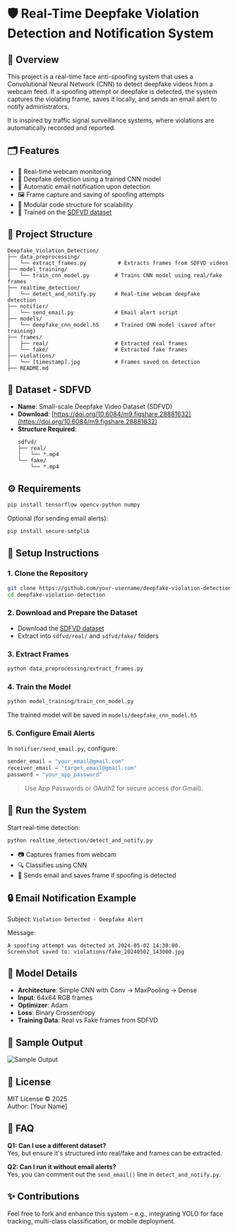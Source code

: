 
# 🛡 Real-Time Deepfake Violation Detection and Notification System

## 📌 Overview

This project is a real-time face anti-spoofing system that uses a Convolutional Neural Network (CNN) to detect deepfake videos from a webcam feed. If a spoofing attempt or deepfake is detected, the system captures the violating frame, saves it locally, and sends an email alert to notify administrators.

It is inspired by traffic signal surveillance systems, where violations are automatically recorded and reported.

## 🗂 Features

- 🎥 Real-time webcam monitoring
- 🧠 Deepfake detection using a trained CNN model
- 📨 Automatic email notification upon detection
- 🖼 Frame capture and saving of spoofing attempts
- 🧾 Modular code structure for scalability
- 🧪 Trained on the [SDFVD dataset](https://doi.org/10.6084/m9.figshare.28881632)

## 📂 Project Structure

```
Deepfake_Violation_Detection/
├── data_preprocessing/
│   └── extract_frames.py          # Extracts frames from SDFVD videos
├── model_training/
│   └── train_cnn_model.py        # Trains CNN model using real/fake frames
├── realtime_detection/
│   └── detect_and_notify.py      # Real-time webcam deepfake detection
├── notifier/
│   └── send_email.py             # Email alert script
├── models/
│   └── deepfake_cnn_model.h5     # Trained CNN model (saved after training)
├── frames/
│   ├── real/                     # Extracted real frames
│   └── fake/                     # Extracted fake frames
├── violations/
│   └── [timestamp].jpg           # Frames saved on detection
├── README.md
```

## 🧾 Dataset - SDFVD

- **Name**: Small-scale Deepfake Video Dataset (SDFVD)
- **Download**: [https://doi.org/10.6084/m9.figshare.28881632](https://doi.org/10.6084/m9.figshare.28881632)
- **Structure Required**:
  ```
  sdfvd/
  ├── real/
  │   └── *.mp4
  └── fake/
      └── *.mp4
  ```

## ⚙️ Requirements

```bash
pip install tensorflow opencv-python numpy
```

Optional (for sending email alerts):

```bash
pip install secure-smtplib
```

## 🔧 Setup Instructions

### 1. Clone the Repository

```bash
git clone https://github.com/your-username/deepfake-violation-detection.git
cd deepfake-violation-detection
```

### 2. Download and Prepare the Dataset

- Download the [SDFVD dataset](https://doi.org/10.6084/m9.figshare.28881632)
- Extract into `sdfvd/real/` and `sdfvd/fake/` folders

### 3. Extract Frames

```bash
python data_preprocessing/extract_frames.py
```

### 4. Train the Model

```bash
python model_training/train_cnn_model.py
```

The trained model will be saved in `models/deepfake_cnn_model.h5`

### 5. Configure Email Alerts

In `notifier/send_email.py`, configure:

```python
sender_email = "your_email@gmail.com"
receiver_email = "target_email@gmail.com"
password = "your_app_password"
```

> Use App Passwords or OAuth2 for secure access (for Gmail).

## 🚀 Run the System

Start real-time detection:

```bash
python realtime_detection/detect_and_notify.py
```

- 📷 Captures frames from webcam
- 🔍 Classifies using CNN
- 📩 Sends email and saves frame if spoofing is detected

## 🔒 Email Notification Example

Subject: `Violation Detected - Deepfake Alert`

Message:
```
A spoofing attempt was detected at 2024-05-02 14:30:00.
Screenshot saved to: violations/fake_20240502_143000.jpg
```

## 🧠 Model Details

- **Architecture**: Simple CNN with Conv → MaxPooling → Dense
- **Input**: 64x64 RGB frames
- **Optimizer**: Adam
- **Loss**: Binary Crossentropy
- **Training Data**: Real vs Fake frames from SDFVD

## 🧪 Sample Output

![Sample Output](violations/sample_violation.jpg)

## 🔐 License

MIT License © 2025  
Author: [Your Name]

## 🙋 FAQ

**Q1: Can I use a different dataset?**  
Yes, but ensure it's structured into real/fake and frames can be extracted.

**Q2: Can I run it without email alerts?**  
Yes, you can comment out the `send_email()` line in `detect_and_notify.py`.

## ✨ Contributions

Feel free to fork and enhance this system – e.g., integrating YOLO for face tracking, multi-class classification, or mobile deployment.
